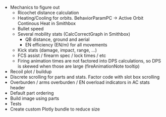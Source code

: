 * Mechanics to figure out
	* Ricochet distance calculation
	* Heating/Cooling for orbits. BehaviorParamPC -> Active Orbit Continous Heat in Smithbox
	* Bullet speed
	* Several mobility stats (CalcCorrectGraph in Smithbox)
		* QB distance, ground and aerial
		* EN efficiency (EN/m) for all movements
	* Kick stats (damage, impact, range, ...)
	* FCS assist / firearm spec / lock times / etc
	* Firing animation times are not factored into DPS calculations, so DPS is skewed when 
	  those are large (fireAnimationNote tooltip)
* Recoil plot / buildup
* Discrete scrolling for parts and stats. Factor code with slot box scrolling
* Overburden / arms overburden / EN overload indicators in AC stats header
* Default part ordering
* Build image using parts
* Tests
* Create custom Plotly bundle to reduce size